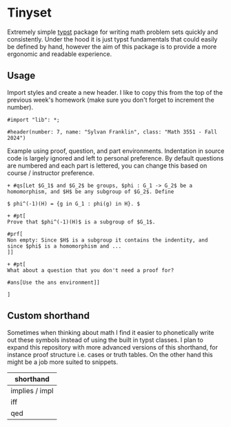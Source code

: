 # Tinyset
Extremely simple [typst](https://github.com/typst/typst) package for writing
math problem sets quickly and consistently. Under the hood it is just typst fundamentals that could easily be defined by hand, however the aim of this package is to provide a more ergonomic and readable experience. 

## Usage
Import styles and create a new header. I like to copy this from the top of the
previous week's homework (make sure you don't forget to increment the number).

```typ
#import "lib": *;

#header(number: 7, name: "Sylvan Franklin", class: "Math 3551 - Fall 2024")
```

Example using proof, question, and part environments. Indentation in source code is largely ignored and left to personal preference. By default questions are numbered and each part is lettered, you can change this based on course / instructor preference.

```typ
+ #qs[Let $G_1$ and $G_2$ be groups, $phi : G_1 -> G_2$ be a homomorphism, and $H$ be any subgroup of $G_2$. Define

$ phi^(-1)(H) = {g in G_1 : phi(g) in H}. $

+ #pt[
Prove that $phi^(-1)(H)$ is a subgroup of $G_1$.

#prf[
Non empty: Since $H$ is a subgroup it contains the indentity, and since $phi$ is a homomorphism and ...
]]

+ #pt[
What about a question that you don't need a proof for?

#ans[Use the ans environment]]

]

```
## Custom shorthand

Sometimes when thinking about math I find it easier to phonetically write out these symbols instead of using the built in typst classes. I plan to expand this repository with more advanced versions of this shorthand, for instance proof structure i.e. cases or truth tables. On the other hand this might be a job more suited to snippets.  

| shorthand |
| --- |
| implies / impl | 
| iff | 
| qed | 
